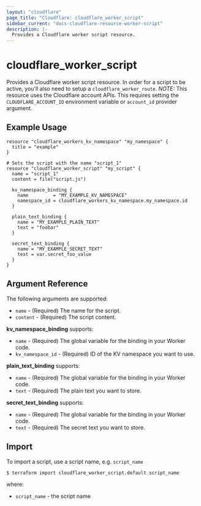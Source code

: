 ```yaml
---
layout: "cloudflare"
page_title: "Cloudflare: cloudflare_worker_script"
sidebar_current: "docs-cloudflare-resource-worker-script"
description: |-
  Provides a Cloudflare worker script resource.
---
```


# cloudflare_worker_script

Provides a Cloudflare worker script resource. In order for a script to be active, you'll also need to setup a `cloudflare_worker_route`. *NOTE:*  This resource uses the Cloudflare account APIs. This requires setting the `CLOUDFLARE_ACCOUNT_ID` environment variable or `account_id` provider argument.

## Example Usage

```hcl
resource "cloudflare_workers_kv_namespace" "my_namespace" {
  title = "example"
}

# Sets the script with the name "script_1"
resource "cloudflare_worker_script" "my_script" {
  name = "script_1"
  content = file("script.js")

  kv_namespace_binding {
    name         = "MY_EXAMPLE_KV_NAMESPACE"
    namespace_id = cloudflare_workers_kv_namespace.my_namespace.id
  }

  plain_text_binding {
    name = "MY_EXAMPLE_PLAIN_TEXT"
    text = "foobar"
  }

  secret_text_binding {
    name = "MY_EXAMPLE_SECRET_TEXT"
    text = var.secret_foo_value
  }
}
```

## Argument Reference

The following arguments are supported:

* `name` - (Required) The name for the script.
* `content` - (Required) The script content.

**kv_namespace_binding** supports:

* `name` - (Required) The global variable for the binding in your Worker code.
* `kv_namespace_id` - (Required) ID of the KV namespace you want to use.

**plain_text_binding** supports:

* `name` - (Required) The global variable for the binding in your Worker code.
* `text` - (Required) The plain text you want to store.

**secret_text_binding** supports:

* `name` - (Required) The global variable for the binding in your Worker code.
* `text` - (Required) The secret text you want to store.

## Import

To import a script, use a script name, e.g. `script_name`

```
$ terraform import cloudflare_worker_script.default script_name
```

where:

* `script_name` - the script name

